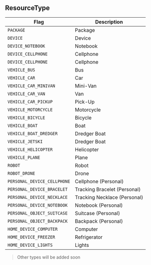 ## ResourceType

Flag           | Description
-------------- | --------------
`PACKAGE` | Package
`DEVICE` | Device
`DEVICE_NOTEBOOK` | Notebook
`DEVICE_CELLPHONE` | Cellphone
`DEVICE_CELLPHONE` | Cellphone
`VEHICLE_BUS` | Bus
`VEHICLE_CAR` | Car
`VEHICLE_CAR_MINIVAN` | Mini-Van
`VEHICLE_CAR_VAN` | Van
`VEHICLE_CAR_PICKUP` | Pick-Up
`VEHICLE_MOTORCYCLE` | Motorcycle
`VEHICLE_BICYCLE` | Bicycle
`VEHICLE_BOAT` | Boat
`VEHICLE_BOAT_DREDGER` | Dredger Boat
`VEHICLE_JETSKI` | Dredger Boat
`VEHICLE_HELICOPTER` | Helicopter
`VEHICLE_PLANE` | Plane
`ROBOT` | Robot
`ROBOT_DRONE` | Drone
`PERSONAL_DEVICE_CELLPHONE` | Cellphone (Personal)
`PERSONAL_DEVICE_BRACELET` | Tracking Bracelet (Personal)
`PERSONAL_DEVICE_NECKLACE` | Tracking Necklace (Personal)
`PERSONAL_DEVICE_NOTEBOOK` | Notebook (Personal)
`PERSONAL_OBJECT_SUITCASE` | Suitcase (Personal)
`PERSONAL_OBJECT_BACKPACK` | Backpack (Personal)
`HOME_DEVICE_COMPUTER` | Computer
`HOME_DEVICE_FREEZER` | Refrigerator
`HOME_DEVICE_LIGHTS` | Lights

> Other types will be added soon
